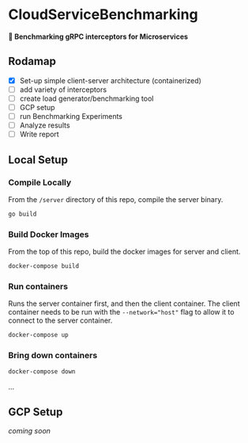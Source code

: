 # CloudServiceBenchmarking
**🧪 Benchmarking gRPC interceptors for Microservices**

## Rodamap
- [X] Set-up simple client-server architecture (containerized)
- [ ] add variety of interceptors
- [ ] create load generator/benchmarking tool
- [ ] GCP setup
- [ ] run Benchmarking Experiments
- [ ] Analyze results
- [ ] Write report

## Local Setup
### Compile Locally
From the ```/server``` directory of this repo, compile the server binary.
```bash
go build
```



### Build Docker Images
From the top of this repo, build the docker images for server and client.

```bash
docker-compose build
```
### Run containers
Runs the server container first, and then the client container. The client container needs to be run with the `--network="host"` flag to allow it to connect to the server container.
``` bash
docker-compose up
```
### Bring down containers
```bash
docker-compose down
```
...

## GCP Setup
_coming soon_